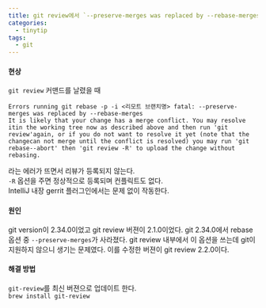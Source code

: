 ```yaml
---
title: git review에서 `--preserve-merges was replaced by --rebase-merges`에러가 뜰 때
categories:
  - tinytip
tags:
  - git
---
```


#### 현상

`git review` 커맨드를 날렸을 때  

```
Errors running git rebase -p -i <리모트 브랜치명> fatal: --preserve-merges was replaced by --rebase-merges
It is likely that your change has a merge conflict. You may resolve itin the working tree now as described above and then run 'git review'again, or if you do not want to resolve it yet (note that the changecan not merge until the conflict is resolved) you may run 'git rebase--abort' then 'git review -R' to upload the change without rebasing.
```

라는 에러가 뜨면서 리뷰가 등록되지 않는다.  
`-R` 옵션을 주면 정상적으로 등록되며 컨플릭트도 없다.  
IntelliJ 내장 gerrit 플러그인에서는 문제 없이 작동한다.

#### 원인

git version이 2.34.0이었고 git review 버젼이 2.1.0이었다. git 2.34.0에서 rebase 옵션 중 `--preserve-merges`가 사라졌다. git review 내부에서 이 옵션을 쓰는데 git이 지원하지 않으니 생기는 문제였다. 이를 수정한 버젼이 git review 2.2.0이다.

#### 해결 방법

`git-review`를 최신 버젼으로 업데이트 한다.  
`brew install git-review`
